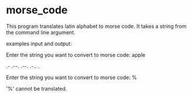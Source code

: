 # morse_code
This program translates latin alphabet to morse code.
It takes a string from the command line argument. 

examples input and output:

Enter the string you want to convert to morse code: apple

.- .--. .--. .-.. .

Enter the string you want to convert to morse code: %

'%' cannot be translated.
